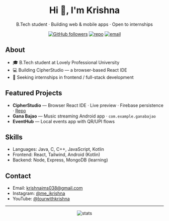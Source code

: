 <h1 align="center">Hi 👋, I'm Krishna</h1>
<p align="center">B.Tech student · Building web & mobile apps · Open to internships</p>

<p align="center">
  <a href="https://github.com/Krishna31m"><img alt="GitHub followers" src="https://img.shields.io/github/followers/Krishna31m?label=Follow&style=social"></a>
  <a href="https://github.com/Krishna31m/CypherStudio"><img alt="repo" src="https://img.shields.io/badge/Project-CipherStudio-blue"></a>
  <a href="mailto:krishnajms038@gmail.com"><img alt="email" src="https://img.shields.io/badge/Email-krishnajms038%40gmail.com-green"></a>
</p>

## About
- 🎓 B.Tech student at Lovely Professional University
- 💻 Building CipherStudio — a browser-based React IDE
- 🔭 Seeking internships in frontend / full-stack development

## Featured Projects
- **CipherStudio** — Browser React IDE · Live preview · Firebase persistence · [Repo](https://github.com/Krishna31m/CypherStudio)
- **Gana Bajao** — Music streaming Android app · `com.example.ganabajao`
- **EventHub** — Local events app with QR/UPI flows

## Skills
- Languages: Java, C, C++, JavaScript, Kotlin  
- Frontend: React, Tailwind, Android (Kotlin)  
- Backend: Node, Express, MongoDB (learning)

## Contact
- Email: krishnajms038@gmail.com  
- Instagram: [@me_ikrishna](https://instagram.com/me_ikrishna)  
- YouTube: [@tourwithkrishna](https://www.youtube.com)

---

<!-- GitHub Readme Stats -->
<p align="center">
  <img src="https://github-readme-stats.vercel.app/api?username=Krishna31m&show_icons=true&theme=default" alt="stats">
</p>
